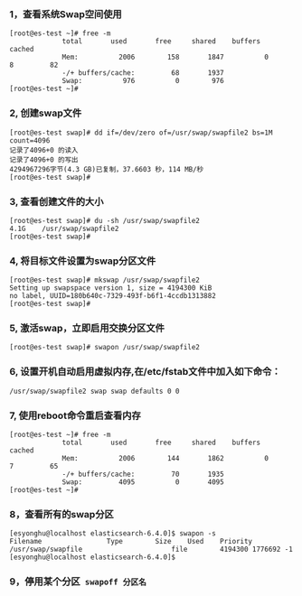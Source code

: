 ### 1，查看系统Swap空间使用
```
[root@es-test ~]# free -m
             total       used       free     shared    buffers     cached
			 Mem:          2006        158       1847          0          8         82
			 -/+ buffers/cache:         68       1937
			 Swap:          976          0        976
[root@es-test ~]# 
```

### 2, 创建swap文件
```
[root@es-test swap]# dd if=/dev/zero of=/usr/swap/swapfile2 bs=1M count=4096
记录了4096+0 的读入
记录了4096+0 的写出
4294967296字节(4.3 GB)已复制，37.6603 秒，114 MB/秒
[root@es-test swap]# 
```

### 3, 查看创建文件的大小
```
[root@es-test swap]# du -sh /usr/swap/swapfile2
4.1G	/usr/swap/swapfile2
[root@es-test swap]# 
```

### 4, 将目标文件设置为swap分区文件
```
[root@es-test swap]# mkswap /usr/swap/swapfile2
Setting up swapspace version 1, size = 4194300 KiB
no label, UUID=180b640c-7329-493f-b6f1-4ccdb1313882
[root@es-test swap]# 
```

### 5, 激活swap，立即启用交换分区文件
```
[root@es-test swap]# swapon /usr/swap/swapfile2
```

### 6, 设置开机自动启用虚拟内存,在/etc/fstab文件中加入如下命令：
```
/usr/swap/swapfile2 swap swap defaults 0 0
```

### 7, 使用reboot命令重启查看内存
```
[root@es-test ~]# free -m
             total       used       free     shared    buffers     cached
			 Mem:          2006        144       1862          0          7         65
			 -/+ buffers/cache:         70       1935
			 Swap:         4095          0       4095
[root@es-test ~]# 
```

### 8，查看所有的swap分区 
```
[esyonghu@localhost elasticsearch-6.4.0]$ swapon -s
Filename				Type		Size	Used	Priority
/usr/swap/swapfile                      file		4194300	1776692	-1
[esyonghu@localhost elasticsearch-6.4.0]$ 
```

### 9，停用某个分区` swapoff 分区名`